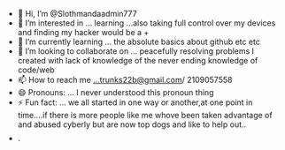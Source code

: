 - 👋 Hi, I’m @Slothmandaadmin777
- 👀 I’m interested in ... learning ...also taking full control over my devices and finding my hacker would be a + 
- 🌱 I’m currently learning ... the absolute basics about github etc etc
- 💞️ I’m looking to collaborate on ... peacefully resolving problems I created with lack of knowledge of the never ending knowledge of code/web
- 📫 How to reach me ...trunks22b@gmail.com/ 2109057558
- 😄 Pronouns: ... I never understood this pronoun thing 
- ⚡ Fun fact: ... we all started in one way or another,at one point in time....if there is more people like me whove been taken advantage of and abused cyberly but are now top dogs and like to help out..$$$$
- .
<!---
Slothmandaadmin777/Slothmandaadmin777 is a ✨ special ✨ repository because its `README.md` (this file) appears on your GitHub profile.
You can click the Preview link to take a look at your changes.
--->
